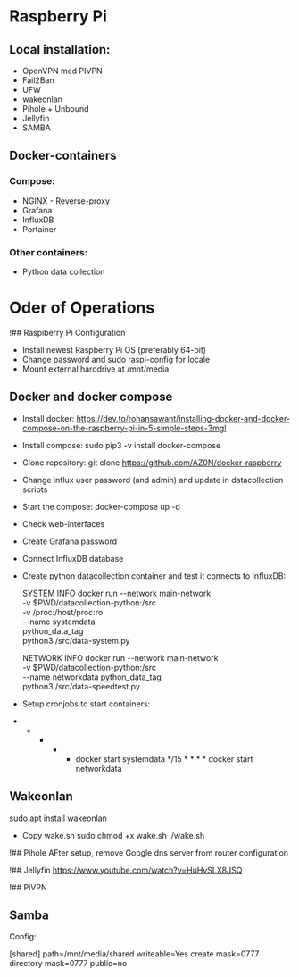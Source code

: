 # Raspberry Pi 

## Local installation:
- OpenVPN med PIVPN
- Fail2Ban
- UFW
- wakeonlan
- Pihole + Unbound
- Jellyfin
- SAMBA

## Docker-containers

### Compose:
- NGINX - Reverse-proxy
- Grafana
- InfluxDB
- Portainer

### Other containers:
- Python data collection

# Oder of Operations
!## Raspiberry Pi Configuration
- Install newest Raspberry Pi OS (preferably 64-bit)
- Change password and sudo raspi-config for locale
- Mount external harddrive at /mnt/media

## Docker and docker compose
- Install docker: https://dev.to/rohansawant/installing-docker-and-docker-compose-on-the-raspberry-pi-in-5-simple-steps-3mgl
- Install compose: 
    sudo pip3 -v install docker-compose
- Clone repository:
    git clone https://github.com/AZ0N/docker-raspberry

- Change influx user password (and admin) and update in datacollection scripts
- Start the compose:
    docker-compose up -d
- Check web-interfaces
- Create Grafana password
- Connect InfluxDB database
- Create python datacollection container and test it connects to InfluxDB:
    
    SYSTEM INFO
    docker run --network main-network \
    -v $PWD/datacollection-python:/src \
    -v /proc:/host/proc:ro \
    --name systemdata \
    python_data_tag \
    python3 /src/data-system.py

    NETWORK INFO
    docker run --network main-network \
    -v $PWD/datacollection-python:/src\
    --name networkdata python_data_tag\
    python3 /src/data-speedtest.py

- Setup cronjobs to start containers:
* * * * * docker start systemdata
*/15 * * * * docker start networkdata

## Wakeonlan
sudo apt install wakeonlan
- Copy wake.sh
sudo chmod +x wake.sh
./wake.sh

!## Pihole
AFter setup, remove Google dns server from router configuration

!## Jellyfin
https://www.youtube.com/watch?v=HuHvSLX8JSQ

!## PiVPN

## Samba
Config:

[shared]
path=/mnt/media/shared
writeable=Yes
create mask=0777
directory mask=0777
public=no
